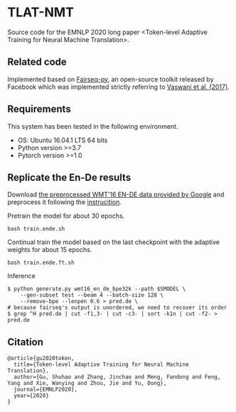 # TLAT-NMT
Source code for the EMNLP 2020 long paper &lt;Token-level Adaptive Training for Neural Machine Translation>.


## Related code

Implemented based on [Fairseq-py](https://github.com/pytorch/fairseq), an open-source toolkit released by Facebook which was implemented strictly referring to [Vaswani et al. (2017)](https://arxiv.org/pdf/1706.03762.pdf).

## Requirements
This system has been tested in the following environment.
+ OS: Ubuntu 16.04.1 LTS 64 bits
+ Python version \>=3.7
+ Pytorch version \>=1.0

## Replicate the En-De results

Download [the preprocessed WMT'16 EN-DE data provided by Google](https://drive.google.com/uc?export=download&id=0B_bZck-ksdkpM25jRUN2X2UxMm8) and preprocess it following the [instrucition](https://github.com/ictnlp/awesome-transformer).

Pretrain the model for about 30 epochs.

```
bash train.ende.sh
```

Continual train the model based on the last checkpoint with the adaptive weights for about 15 epochs.

```
bash train.ende.ft.sh
```

Inference
```
$ python generate.py wmt16_en_de_bpe32k --path $SMODEL \
    --gen-subset test --beam 4 --batch-size 128 \
    --remove-bpe --lenpen 0.6 > pred.de \
# because fairseq's output is unordered, we need to recover its order
$ grep ^H pred.de | cut -f1,3- | cut -c3- | sort -k1n | cut -f2- > pred.de
```

## Citation
```
@article{gu2020token,
  title={Token-level Adaptive Training for Neural Machine Translation},
  author={Gu, Shuhao and Zhang, Jinchao and Meng, Fandong and Feng, Yang and Xie, Wanying and Zhou, Jie and Yu, Dong},
  journal={EMNLP2020},
  year={2020}
}
```
